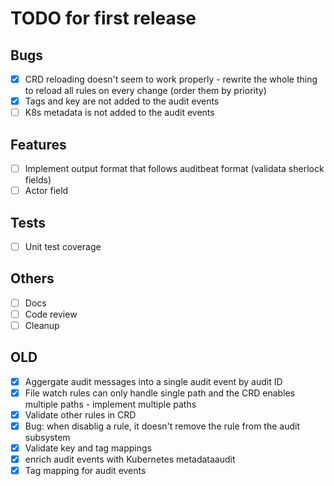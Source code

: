 # TODO for first release


## Bugs
- [x] CRD reloading doesn't seem to work properly - rewrite the whole thing to reload all rules on every change (order them by priority)
- [x] Tags and key are not added to the audit events
- [ ] K8s metadata is not added to the audit events

## Features
- [ ] Implement output format that follows auditbeat format (validata sherlock fields)
- [ ] Actor field

## Tests
- [ ] Unit test coverage

## Others
- [ ] Docs
- [ ] Code review
- [ ] Cleanup

## OLD
- [x] Aggergate audit messages into a single audit event by audit ID
- [x] File watch rules can only handle single path and the CRD enables multiple paths - implement multiple paths
- [x] Validate other rules in CRD
- [x] Bug: when disablig a rule, it doesn't remove the rule from the audit subsystem
- [x] Validate key and tag mappings
- [x] enrich audit events with Kubernetes metadataaudit
- [x] Tag mapping for audit events